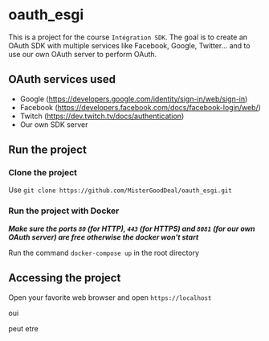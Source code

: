 # oauth_esgi

This is a project for the course `Intégration SDK`. The goal is to create an OAuth SDK with multiple services like Facebook, Google, Twitter... and to use our own OAuth server to perform OAuth.

## OAuth services used

- Google (https://developers.google.com/identity/sign-in/web/sign-in)
- Facebook (https://developers.facebook.com/docs/facebook-login/web/)
- Twitch (https://dev.twitch.tv/docs/authentication)
- Our own SDK server

## Run the project

### Clone the project

Use `git clone https://github.com/MisterGoodDeal/oauth_esgi.git`

### Run the project with Docker

**_Make sure the ports `80` (for HTTP), `443` (for HTTPS) and `8081` (for our own OAuth server) are free otherwise the docker won't start_**

Run the command `docker-compose up` in the root directory

## Accessing the project

Open your favorite web browser and open `https://localhost`

oui

peut etre
